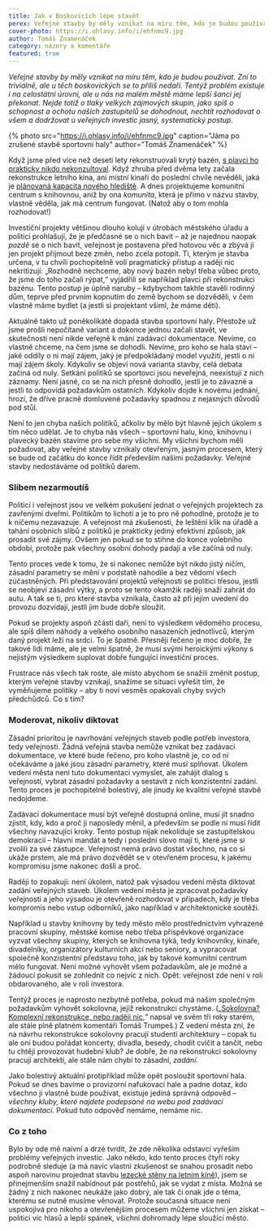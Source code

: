 ```yaml
---
title: Jak v Boskovicích lépe stavět
perex: Veřejné stavby by měly vznikat na míru těm, kdo je budou používat. Zní to triviálně, ale u těch boskovických se to příliš nedaří. Tentýž problém existuje i na celostátní úrovni, ale u nás na malém městě máme lepší šanci jej překonat. Jak?
cover-photo: https://i.ohlasy.info/i/ehfnmc9.jpg
author: Tomáš Znamenáček
category: názory a komentáře
featured: true
---
```


*Veřejné stavby by měly vznikat na míru těm, kdo je budou používat. Zní to triviálně, ale u těch boskovických se to příliš nedaří. Tentýž problém existuje i na celostátní úrovni, ale u nás na malém městě máme lepší šanci jej překonat. Nejde totiž o tlaky velkých zájmových skupin, jako spíš o schopnost a ochotu našich zastupitelů se dohodnout, nechtít rozhodovat o všem a dodržovat u veřejných investic jasný, systematický postup.*

{% photo src="https://i.ohlasy.info/i/ehfnmc9.jpg" caption="Jáma po zrušené stavbě sportovní haly" author="Tomáš Znamenáček" %}

Když jsme před více než deseti lety rekonstruovali krytý bazén, [s plavci ho prakticky nikdo nekonzultoval](http://stare.boskovicko.cz/cislo.phtml?iss_id=68#art_2216). Když zhruba před dvěma lety začala rekonstrukce letního kina, ani místní kinaři do poslední chvíle nevěděli, jaká je [plánovaná kapacita nového hlediště](http://www.ohlasy.info/clanky/2016/09/letni-kino-kapacita.html). A dnes projektujeme komunitní centrum s knihovnou, aniž by ona *komunita*, která je přímo v názvu stavby, vlastně věděla, jak má centrum fungovat. (Natož aby o tom mohla rozhodovat!)

Investiční projekty většinou dlouho kolují v útrobách městského úřadu a politici prohlašují, že je předčasné se o nich bavit – až je najednou naopak *pozdě* se o nich bavit, veřejnost je postavena před hotovou věc a zbývá jí jen projekt přijmout beze změn, nebo zcela potopit. Ti, kterým je stavba určena, v tu chvíli pochopitelně volí pragmatický přístup a raději nic nekritizují: „Rozhodně nechceme, aby nový bazén nebyl třeba vůbec proto, že jsme do toho začali rýpat,“ vyjádřili se například plavci při rekonstrukci bazénu. Tento postup je úplně naruby – kdybychom takhle stavěli rodinný dům, teprve před prvním kopnutím do země bychom se dozvěděli, v čem vlastně máme bydlet (a jestli si projektant všiml, že máme děti).

Aktuálně takto už poněkolikáté dopadá stavba sportovní haly. Přestože už jsme prošli nepočítaně variant a dokonce jednou začali stavět, ve skutečnosti není nikde veřejně k mání zadávací dokumentace. Nevíme, co vlastně chceme, na čem jsme se dohodli. Nevíme, pro koho se hala staví – jaké oddíly o ni mají zájem, jaký je předpokládaný model využití, jestli o ni mají zájem školy. Kdykoliv se objeví nová varianta stavby, celá debata začíná od nuly. Setkání politiků se sportovci jsou neveřejná, neexistují z nich záznamy. Není jasné, co se na nich přesně dohodlo, jestli je to závazné a jestli to odpovídá požadavkům ostatních. Kdykoliv dojde k novému jednání, hrozí, že dříve pracně domluvené požadavky spadnou z nejasných důvodů pod stůl.

Není to jen chyba našich politiků, ačkoliv by mělo být hlavně jejich úkolem s tím něco udělat. Je to chyba nás všech – sportovní halu, kino, knihovnu i plavecký bazén stavíme pro sebe my všichni. My všichni bychom měli požadovat, aby veřejné stavby vznikaly otevřeným, jasným procesem, který se bude od začátku do konce řídit především našimi požadavky. Veřejné stavby nedostáváme od politiků darem.

### Slibem nezarmoutíš

Politici i veřejnost jsou ve velkém pokušení jednat o veřejných projektech za zavřenými dveřmi. Politikům to lichotí a je to pro ně pohodlné, protože je to k ničemu nezavazuje. A veřejnost má zkušenosti, že leštění klik na úřadě a tahání osobních slibů z politiků je prakticky jediný efektivní způsob, jak prosadit své zájmy. Ovšem jen pokud se to stihne do konce volebního období, protože pak všechny osobní dohody padají a vše začíná od nuly.

Tento proces vede k tomu, že si nakonec nemůže být nikdo jistý ničím, zásadní parametry se mění v podstatě nahodile a bez vědomí všech zúčastněných. Při představování projektů veřejnosti se politici třesou, jestli se neobjeví zásadní výtky, a proto se tento okamžik raději snaží zahrát do autu. A tak se ti, pro které stavba vznikala, často až při jejím uvedení do provozu dozvídají, jestli jim bude dobře sloužit.

Pokud se projekty aspoň zčásti daří, není to výsledkem vědomého procesu, ale spíš dílem náhody a velkého osobního nasazeních jednotlivců, kterým daný projekt leží na srdci. To je špatně. Přesněji řečeno je moc dobře, že takové lidi máme, ale je velmi špatně, že musí svými heroickými výkony s nejistým výsledkem suplovat dobře fungující investiční proces.

Frustrace nás všech tak roste, ale místo abychom se snažili změnit postup, kterým veřejné stavby vznikají, snažíme se situaci vyřešit tím, že vyměňujeme politiky – aby ti noví vesměs opakovali chyby svých předchůdců. Co s tím?

### Moderovat, nikoliv diktovat

Zásadní prioritou je navrhování veřejných staveb podle potřeb investora, tedy veřejnosti. Žádná veřejná stavba nemůže vznikat bez zadávací dokumentace, ve které bude řečeno, pro koho vlastně je, co od ní očekáváme a jaké jsou zásadní parametry, které musí splňovat. Úkolem vedení města není tuto dokumentaci vymyslet, ale zahájit dialog s veřejností, vybrat zásadní požadavky a sestavit z nich konzistentní zadání. Tento proces je pochopitelně bolestivý, ale jinudy ke kvalitní veřejné stavbě nedojdeme.

Zadávací dokumentace musí být veřejně dostupná online, musí jít snadno zjistit, kdy, kdo a proč ji naposledy měnil, a především se podle ní musí řídit všechny navazující kroky. Tento postup nijak nekoliduje se zastupitelskou demokracií – hlavní mandát a tedy i poslední slovo mají ti, které jsme si zvolili za své zástupce. Veřejnost nemá právo dostat všechno, na co si ukáže prstem, ale má právo dozvědět se v otevřeném procesu, k jakému kompromisu jsme nakonec došli a proč.

Raději to zopakuji: není úkolem, natož pak výsadou vedení města diktovat zadání veřejných staveb. Úkolem vedení města je zpracovat požadavky veřejnosti a jeho výsadou je otevřeně rozhodovat v případech, kdy je třeba kompromis nebo vstup odborníků, jako například v architektonické soutěži.

Například u stavby knihovny by tedy město mělo prostřednictvím vyhrazené pracovní skupiny, městské komise nebo třeba příspěvkové organizace vyzvat všechny skupiny, kterých se knihovna týká, tedy knihovníky, kinaře, divadelníky, organizátory kulturních akcí nebo seniory, a vypracovat společně konzistentní představu toho, jak by takové komunitní centrum mělo fungovat. Není možné vyhovět všem požadavkům, ale je možné a žádoucí pokusit se zohlednit co nejvíc z nich. Opět: veřejnost zde není v roli obdarovaného, ale v roli investora.

Tentýž proces je naprosto nezbytně potřeba, pokud má našim společným požadavkům vyhovět sokolovna, jejíž rekonstrukci chystáme. („[Sokolovna? Komplexní rekonstrukce, nebo raději nic](http://www.ohlasy.info/clanky/2015/03/oprava-sokolovny.html),“ napsal ve svém tři roky starém, ale stále plně platném komentáři Tomáš Trumpeš.) Z vedení města zní, že na návrhu rekonstrukce sokolovny pracují studenti architektury – copak tu ale oni budou pořádat koncerty, divadla, besedy, chodit cvičit a tančit, nebo tu chtějí provozovat hudební klub? Je dobře, že na rekonstrukci sokolovny pracují architekti, ale stále nám chybí to zásadní, *zadání*.

Jako bolestivý aktuální protipříklad může opět posloužit sportovní hala. Pokud se dnes bavíme o provizorní nafukovací hale a padne dotaz, kdo všechno ji vlastně bude používat, existuje jediná správná odpověd – *všechny kluby, které najdete podepsané na webu pod zadávací dokumentací*. Pokud tuto odpověď nemáme, nemáme nic.

### Co z toho

Bylo by ode mě naivní a drzé tvrdit, že zde několika odstavci vyřeším problémy veřejných investic. Jako někdo, kdo tento proces čtyři roky podrobně sleduje (a má navíc vlastní zkušenost se snahou prosadit nebo aspoň narovinu projednat stavbu [lezecké stěny na letním kině](https://vimeo.com/130414238)), jsem se přinejmenším snažil nabídnout pár postřehů, jak se vydat z místa. Možná se žádný z nich nakonec neukáže jako dobrý, ale tak či onak jde o téma, kterému se nutně musíme věnovat. Protože současná situace není uspokojivá pro nikoho a otevřenějším procesem můžeme všichni jen získat – politici víc hlasů a lepší spánek, všichni dohromady lépe sloužící město.
